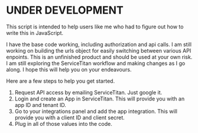 # UNDER DEVELOPMENT

This script is intended to help users like me who had to figure out how to write this in JavaScript.

I have the base code working, including authorization and api calls. I am still working on building the urls object for easily switching between various API enpoints. This is an unfinished product and should be used at your own risk. I am still exploring the ServiceTitan workflow and making changes as I go along. I hope this will help you on your endeavours.

Here are a few steps to help you get started.

1. Request API access by emailing ServiceTitan. Just google it.
2. Login and create an App in ServiceTitan. This will provide you with an app ID and tenant ID.
3. Go to your integrations panel and add the app integration. This will provide you with a client ID and client secret.
4. Plug in all of those values into the code.

